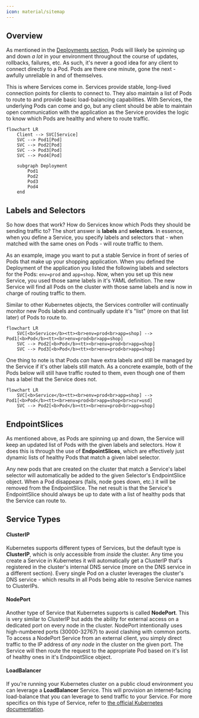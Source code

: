 ```yaml
---
icon: material/sitemap
---
```


## Overview
As mentioned in the [Deployments section](./deployments.md), Pods will likely be spinning up and down *a lot* in your environment throughout the course of updates, rollbacks, failures, etc. As such, it's never a good idea for any client to connect directly to a Pod. Pods are there one minute, gone the next - awfully unreliable in and of themselves.  

This is where Services come in. Services provide stable, long-lived connection points for clients to connect to. They also maintain a list of Pods to route to and provide basic load-balancing capabilities. With Services, the underlying Pods can come and go, but any client should be able to maintain open communication with the application as the Service provides the logic to know which Pods are healthy and where to route traffic.  

``` mermaid
flowchart LR
    Client --> SVC[Service]
    SVC --> Pod1[Pod]
    SVC --> Pod2[Pod]
    SVC --> Pod3[Pod]
    SVC --> Pod4[Pod]

    subgraph Deployment
        Pod1
        Pod2
        Pod3
        Pod4
    end
```

## Labels and Selectors
So how does that work? How do Services know which Pods they should be sending traffic to? The short answer is **labels** and **selectors**. In essence, when you define a Service, you specify labels and selectors that - when matched with the same ones on Pods - will route traffic to them.  

As an example, image you want to put a stable Service in front of series of Pods that make up your shopping application. When you defined the Deployment of the application you listed the following labels and selectors for the Pods: `env=prod` and `app=shop`. Now, when you set up this new Service, you used those same labels in it's YAML definition. The new Service will find all Pods on the cluster with those same labels and is now in charge of routing traffic to them.  

Similar to other Kubernetes objects, the Services controller will continually monitor new Pods labels and continually update it's "list" (more on that list later) of Pods to route to.  

``` mermaid
flowchart LR
    SVC[<b>Service</b><tt><br>env=prod<br>app=shop] --> Pod1[<b>Pod</b><tt><br>env=prod<br>app=shop]
    SVC --> Pod2[<b>Pod</b><tt><br>env=prod<br>app=shop]
    SVC --> Pod3[<b>Pod</b><tt><br>env=prod<br>app=shop]
```

One thing to note is that Pods *can* have extra labels and still be managed by the Service if it's other labels still match. As a concrete example, both of the Pods below will still have traffic routed to them, even though one of them has a label that the Service does not.

``` mermaid
flowchart LR
    SVC[<b>Service</b><tt><br>env=prod<br>app=shop] --> Pod1[<b>Pod</b><tt><br>env=prod<br>app=shop<br>cur=usd]
    SVC --> Pod2[<b>Pod</b><tt><br>env=prod<br>app=shop]
```

## EndpointSlices
As mentioned above, as Pods are spinning up and down, the Service will keep an updated list of Pods with the given labels and selectors. How it does this is through the use of **EndpointSlices**, which are effectively just dynamic lists of healthy Pods that match a given label selector.  

Any new pods that are created on the cluster that match a Service's label selector will automatically be added to the given Selector's EndpointSlice object. When a Pod disappears (fails, node goes down, etc.) it will be removed from the EndpointSlice. The net result is that the Service's EndpointSlice should always be up to date with a list of healthy pods that the Service can route to.  

## Service Types
#### ClusterIP
Kubernetes supports different types of Services, but the default type is **ClusterIP**, which is only accessible from *inside* the cluster. Any time you create a Service in Kubernetes it will automatically get a ClusterIP that's registered in the cluster's internal DNS service (more on the DNS service in a different section). Every single Pod on a cluster leverages the cluster's DNS service - which results in all Pods being able to resolve Service names to ClusterIPs.  

#### NodePort
Another type of Service that Kubernetes supports is called **NodePort**. This is very similar to ClusterIP but adds the ability for external access on a dedicated port on every node in the cluster. NodePort intentionally uses high-numbered ports (30000-32767) to avoid clashing with common ports. To access a NodePort Service from an external client, you simply direct traffic to the IP address of *any node* in the cluster on the given port. The Service will then route the request to the appropriate Pod based on it's list of healthy ones in it's EndpointSlice object.

#### LoadBalancer
If you're running your Kubernetes cluster on a public cloud environment you can leverage a **LoadBalancer** Service. This will provision an internet-facing load-balance that you can leverage to send traffic to your Service. For more specifics on this type of Service, refer to [the official Kubernetes documentation](https://kubernetes.io/docs/concepts/services-networking/service/#loadbalancer).